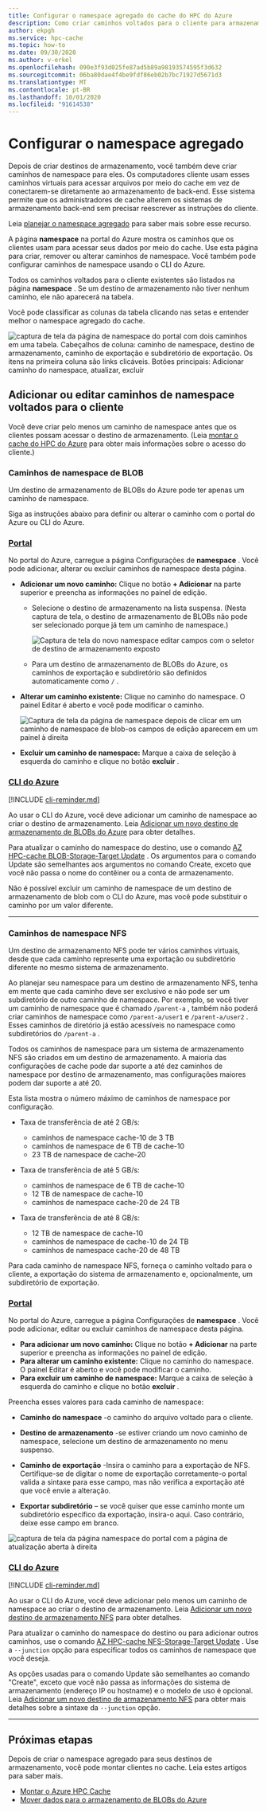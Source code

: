 ```yaml
---
title: Configurar o namespace agregado do cache do HPC do Azure
description: Como criar caminhos voltados para o cliente para armazenamento de back-end com o cache HPC do Azure
author: ekpgh
ms.service: hpc-cache
ms.topic: how-to
ms.date: 09/30/2020
ms.author: v-erkel
ms.openlocfilehash: 090e3f93d025fe87ad5b89a98193574595f3d632
ms.sourcegitcommit: 06ba80dae4f4be9fdf86eb02b7bc71927d5671d3
ms.translationtype: MT
ms.contentlocale: pt-BR
ms.lasthandoff: 10/01/2020
ms.locfileid: "91614538"
---
```

# <a name="set-up-the-aggregated-namespace"></a>Configurar o namespace agregado

Depois de criar destinos de armazenamento, você também deve criar caminhos de namespace para eles. Os computadores cliente usam esses caminhos virtuais para acessar arquivos por meio do cache em vez de conectarem-se diretamente ao armazenamento de back-end. Esse sistema permite que os administradores de cache alterem os sistemas de armazenamento back-end sem precisar reescrever as instruções do cliente.

Leia [planejar o namespace agregado](hpc-cache-namespace.md) para saber mais sobre esse recurso.

A página **namespace** na portal do Azure mostra os caminhos que os clientes usam para acessar seus dados por meio do cache. Use esta página para criar, remover ou alterar caminhos de namespace. Você também pode configurar caminhos de namespace usando o CLI do Azure.

Todos os caminhos voltados para o cliente existentes são listados na página **namespace** . Se um destino de armazenamento não tiver nenhum caminho, ele não aparecerá na tabela.

Você pode classificar as colunas da tabela clicando nas setas e entender melhor o namespace agregado do cache.

![captura de tela da página de namespace do portal com dois caminhos em uma tabela. Cabeçalhos de coluna: caminho de namespace, destino de armazenamento, caminho de exportação e subdiretório de exportação. Os itens na primeira coluna são links clicáveis. Botões principais: Adicionar caminho do namespace, atualizar, excluir](media/namespace-page.png)

## <a name="add-or-edit-client-facing-namespace-paths"></a>Adicionar ou editar caminhos de namespace voltados para o cliente

Você deve criar pelo menos um caminho de namespace antes que os clientes possam acessar o destino de armazenamento. (Leia [montar o cache do HPC do Azure](hpc-cache-mount.md) para obter mais informações sobre o acesso do cliente.)

### <a name="blob-namespace-paths"></a>Caminhos de namespace de BLOB

Um destino de armazenamento de BLOBs do Azure pode ter apenas um caminho de namespace.

Siga as instruções abaixo para definir ou alterar o caminho com o portal do Azure ou CLI do Azure.

### <a name="portal"></a>[Portal](#tab/azure-portal)

No portal do Azure, carregue a página Configurações de **namespace** . Você pode adicionar, alterar ou excluir caminhos de namespace desta página.

* **Adicionar um novo caminho:** Clique no botão **+ Adicionar** na parte superior e preencha as informações no painel de edição.

  * Selecione o destino de armazenamento na lista suspensa. (Nesta captura de tela, o destino de armazenamento de BLOBs não pode ser selecionado porque já tem um caminho de namespace.)

    ![Captura de tela do novo namespace editar campos com o seletor de destino de armazenamento exposto](media/namespace-select-storage-target.png)

  * Para um destino de armazenamento de BLOBs do Azure, os caminhos de exportação e subdiretório são definidos automaticamente como ``/`` .

* **Alterar um caminho existente:** Clique no caminho do namespace. O painel Editar é aberto e você pode modificar o caminho.

  ![Captura de tela da página de namespace depois de clicar em um caminho de namespace de blob-os campos de edição aparecem em um painel à direita](media/edit-namespace-blob.png)

* **Excluir um caminho de namespace:** Marque a caixa de seleção à esquerda do caminho e clique no botão **excluir** .

### <a name="azure-cli"></a>[CLI do Azure](#tab/azure-cli)

[!INCLUDE [cli-reminder.md](includes/cli-reminder.md)]

Ao usar o CLI do Azure, você deve adicionar um caminho de namespace ao criar o destino de armazenamento. Leia [Adicionar um novo destino de armazenamento de BLOBs do Azure](hpc-cache-add-storage.md?tabs=azure-cli#add-a-new-azure-blob-storage-target) para obter detalhes.

Para atualizar o caminho do namespace do destino, use o comando [AZ HPC-cache BLOB-Storage-Target Update](/cli/azure/ext/hpc-cache/hpc-cache/blob-storage-target#ext-hpc-cache-az-hpc-cache-blob-storage-target-update) . Os argumentos para o comando Update são semelhantes aos argumentos no comando Create, exceto que você não passa o nome do contêiner ou a conta de armazenamento.

Não é possível excluir um caminho de namespace de um destino de armazenamento de blob com o CLI do Azure, mas você pode substituir o caminho por um valor diferente.

---

### <a name="nfs-namespace-paths"></a>Caminhos de namespace NFS

Um destino de armazenamento NFS pode ter vários caminhos virtuais, desde que cada caminho represente uma exportação ou subdiretório diferente no mesmo sistema de armazenamento.

Ao planejar seu namespace para um destino de armazenamento NFS, tenha em mente que cada caminho deve ser exclusivo e não pode ser um subdiretório de outro caminho de namespace. Por exemplo, se você tiver um caminho de namespace que é chamado ``/parent-a`` , também não poderá criar caminhos de namespace como ``/parent-a/user1`` e ``/parent-a/user2`` . Esses caminhos de diretório já estão acessíveis no namespace como subdiretórios do ``/parent-a`` .

Todos os caminhos de namespace para um sistema de armazenamento NFS são criados em um destino de armazenamento. A maioria das configurações de cache pode dar suporte a até dez caminhos de namespace por destino de armazenamento, mas configurações maiores podem dar suporte a até 20.

Esta lista mostra o número máximo de caminhos de namespace por configuração.

* Taxa de transferência de até 2 GB/s:

  * caminhos de namespace cache-10 de 3 TB
  * caminhos de namespace de 6 TB de cache-10
  * 23 TB de namespace de cache-20

* Taxa de transferência de até 5 GB/s:

  * caminhos de namespace de 6 TB de cache-10
  * 12 TB de namespace de cache-10
  * caminhos de namespace cache-20 de 24 TB

* Taxa de transferência de até 8 GB/s:

  * 12 TB de namespace de cache-10
  * caminhos de namespace de cache-10 de 24 TB
  * caminhos de namespace cache-20 de 48 TB

Para cada caminho de namespace NFS, forneça o caminho voltado para o cliente, a exportação do sistema de armazenamento e, opcionalmente, um subdiretório de exportação.

### <a name="portal"></a>[Portal](#tab/azure-portal)

No portal do Azure, carregue a página Configurações de **namespace** . Você pode adicionar, editar ou excluir caminhos de namespace desta página.

* **Para adicionar um novo caminho:** Clique no botão **+ Adicionar** na parte superior e preencha as informações no painel de edição.
* **Para alterar um caminho existente:** Clique no caminho do namespace. O painel Editar é aberto e você pode modificar o caminho.
* **Para excluir um caminho de namespace:** Marque a caixa de seleção à esquerda do caminho e clique no botão **excluir** .

Preencha esses valores para cada caminho de namespace:

* **Caminho do namespace** -o caminho do arquivo voltado para o cliente.

* **Destino de armazenamento** -se estiver criando um novo caminho de namespace, selecione um destino de armazenamento no menu suspenso.

* **Caminho de exportação** -Insira o caminho para a exportação de NFS. Certifique-se de digitar o nome de exportação corretamente-o portal valida a sintaxe para esse campo, mas não verifica a exportação até que você envie a alteração.

* **Exportar subdiretório** – se você quiser que esse caminho monte um subdiretório específico da exportação, insira-o aqui. Caso contrário, deixe esse campo em branco.

![captura de tela da página namespace do portal com a página de atualização aberta à direita](media/update-namespace-nfs.png)

### <a name="azure-cli"></a>[CLI do Azure](#tab/azure-cli)

[!INCLUDE [cli-reminder.md](includes/cli-reminder.md)]

Ao usar o CLI do Azure, você deve adicionar pelo menos um caminho de namespace ao criar o destino de armazenamento. Leia [Adicionar um novo destino de armazenamento NFS](hpc-cache-add-storage.md?tabs=azure-cli#add-a-new-nfs-storage-target) para obter detalhes.

Para atualizar o caminho do namespace do destino ou para adicionar outros caminhos, use o comando [AZ HPC-cache NFS-Storage-Target Update](/cli/azure/ext/hpc-cache/hpc-cache/nfs-storage-target#ext-hpc-cache-az-hpc-cache-nfs-storage-target-update) . Use a ``--junction`` opção para especificar todos os caminhos de namespace que você deseja.

As opções usadas para o comando Update são semelhantes ao comando "Create", exceto que você não passa as informações do sistema de armazenamento (endereço IP ou hostname) e o modelo de uso é opcional. Leia [Adicionar um novo destino de armazenamento NFS](hpc-cache-add-storage.md?tabs=azure-cli#add-a-new-nfs-storage-target) para obter mais detalhes sobre a sintaxe da ``--junction`` opção.

---

## <a name="next-steps"></a>Próximas etapas

Depois de criar o namespace agregado para seus destinos de armazenamento, você pode montar clientes no cache. Leia estes artigos para saber mais.

* [Montar o Azure HPC Cache](hpc-cache-mount.md)
* [Mover dados para o armazenamento de BLOBs do Azure](hpc-cache-ingest.md)
